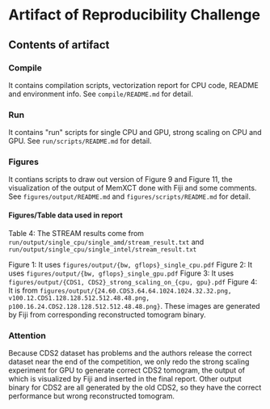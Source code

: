 # Artifact of Reproducibility Challenge

## Contents of artifact

### Compile

It contains compilation scripts, vectorization report for CPU code, README and environment info. See `compile/README.md` for detail.

### Run

It contains "run" scripts for single CPU and GPU, strong scaling on CPU and GPU. See `run/scripts/README.md` for detail.

### Figures

It contians scripts to draw out version of Figure 9 and Figure 11, the visualization of the output of MemXCT done with Fiji and some comments. See `figures/output/README.md` and `figures/scripts/README.md` for detail.

#### Figures/Table data used in report

Table 4: The STREAM results come from `run/output/single_cpu/single_amd/stream_result.txt` and `run/output/single_cpu/single_intel/stream_result.txt`

Figure 1: It uses `figures/output/{bw, gflops}_single_cpu.pdf`
Figure 2: It uses `figures/output/{bw, gflops}_single_gpu.pdf`
Figure 3: It uses `figures/output/{CDS1, CDS2}_strong_scaling_on_{cpu, gpu}.pdf`
Figure 4: It is from `figures/output/{24.60.CDS3.64.64.1024.1024.32.32.png, v100.12.CDS1.128.128.512.512.48.48.png, p100.16.24.CDS2.128.128.512.512.48.48.png}`. These images are generated by Fiji from corresponding reconstructed tomogram binary.

### Attention

Because CDS2 dataset has problems and the authors release the correct dataset near the end of the competition, we only redo the strong scaling experiment for GPU to generate correct CDS2 tomogram, the output of which is visualized by Fiji and inserted in the final report. Other output binary for CDS2 are all generated by the old CDS2, so they have the correct performance but wrong reconstructed tomogram.
